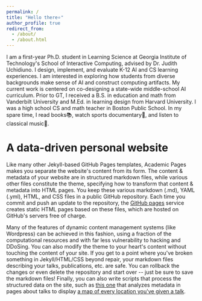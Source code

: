 ```yaml
---
permalink: /
title: "Hello there⭐️"
author_profile: true
redirect_from: 
  - /about/
  - /about.html
---
```


I am a first-year Ph.D. student in Learning Science at Georgia Institute of Technology's School of Interactive Computing, advised by Dr. Judith Uchidiuno. I design, implement, and evaluate K-12 AI and CS  learning experiences. I am interested in exploring how students from diverse backgrounds make sense of AI and construct computing artifacts. My current work is centered on co-designing a state-wide middle-school AI curriculum. 
Prior to GT, I received a B.S. in education and math from Vanderbilt University and M.Ed. in learning design from Harvard University. I was a high school CS and math teacher in Boston Public School.
In my spare time, I read books📚, watch sports documentary🎾, and listen to classical music🎵.

A data-driven personal website
======
Like many other Jekyll-based GitHub Pages templates, Academic Pages makes you separate the website's content from its form. The content & metadata of your website are in structured markdown files, while various other files constitute the theme, specifying how to transform that content & metadata into HTML pages. You keep these various markdown (.md), YAML (.yml), HTML, and CSS files in a public GitHub repository. Each time you commit and push an update to the repository, the [GitHub pages](https://pages.github.com/) service creates static HTML pages based on these files, which are hosted on GitHub's servers free of charge.

Many of the features of dynamic content management systems (like Wordpress) can be achieved in this fashion, using a fraction of the computational resources and with far less vulnerability to hacking and DDoSing. You can also modify the theme to your heart's content without touching the content of your site. If you get to a point where you've broken something in Jekyll/HTML/CSS beyond repair, your markdown files describing your talks, publications, etc. are safe. You can rollback the changes or even delete the repository and start over -- just be sure to save the markdown files! Finally, you can also write scripts that process the structured data on the site, such as [this one](https://github.com/academicpages/academicpages.github.io/blob/master/talkmap.ipynb) that analyzes metadata in pages about talks to display [a map of every location you've given a talk](https://academicpages.github.io/talkmap.html).


